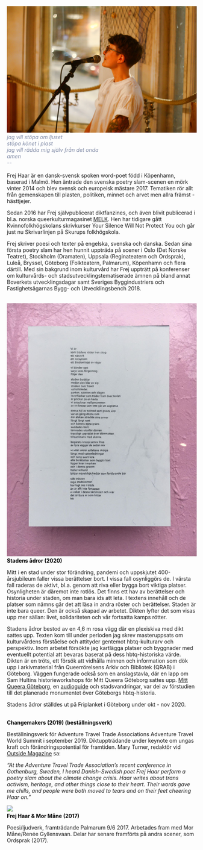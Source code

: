<div class="image-with-credit right">
    <img src="IMG_1725.JPG">
</div>

<span style="color: rgb(131, 141, 168)">
<i>jag vill stöpa om ljuset<br>
stöpa könet i plast<br>
jag vill rädda mig själv från det onda<br>
amen<br>
    --<br></i>
</span>

<br>
Frej Haar är en dansk-svensk spoken word-poet född i Köpenhamn, baserad i Malmö. Hen äntrade den svenska poetry slam-scenen en mörk vinter 2014 och blev svensk och europeisk mästare 2017. Tematiken rör allt från gemenskapen till plasten, politiken, minnet och arvet men allra främst - hästtjejer.

Sedan 2016 har Frej självpublicerat diktfanzines, och även blivit publicerad i bl.a. norska queerkulturmagasinet [MELK](https://www.melkmag.com/). Hen har tidigare gått Kvinnofolkhögskolans skrivkurser Your Silence Will Not Protect You och går just nu Skrivarlinjen på Skurups folkhögskola.

Frej skriver poesi och texter på engelska, svenska och danska. Sedan sina första poetry slam har hen hunnit uppträda på scener i Oslo (Det Norske Teatret), Stockholm (Dramaten), Uppsala (Reginateatern och Ordsprak), Luleå, Bryssel, Göteborg (Folkteatern, Palmarum), Köpenhamn och flera därtill. Med sin bakgrund inom kulturvård har Frej uppträtt på konferenser om kulturvårds- och stadsutvecklingstematiserade ämnen på bland annat Boverkets utvecklingsdagar samt Sveriges Byggindustriers och Fastighetsägarnas Bygg- och Utvecklingsbench 2018.

<br>

<div class="image-with-credit right">
    <img src="130487447_226609962189891_1456210138955443561_n.jpg">
</div>

<span style="color: rgb(0, 1, 0)">
    <b>Stadens ådror (2020)</b>
</span>

Mitt i en stad under stor förändring, pandemi och uppskjutet 400-årsjubileum faller vissa berättelser bort. I vissa fall osynliggörs de. I värsta fall raderas de aktivt, bl.a. genom att riva eller bygga bort viktiga platser. Osynligheten är däremot inte rotlös. Det finns ett hav av berättelser och historia under staden, om man bara ids att leta. I textens innehåll och de platser som nämns går det att läsa in andra röster och berättelser. Staden är inte bara queer. Den är också skapad av arbetet. Dikten lyfter det som visas upp mer sällan: livet, solidariteten och vår fortsatta kamps rötter.

Stadens ådror bestod av en 4,6 m rosa vägg där en plexiskiva med dikt sattes upp. Texten kom till under perioden jag skrev masteruppsats om kulturvårdens förståelse och attityder gentemot hbtq-kulturarv och perspektiv. Inom arbetet försökte jag kartlägga platser och byggnader med eventuellt potential att bevaras baserat på dess hbtq-historiska värde. Dikten är en tröts, ett försök att vidhålla minnen och information som dök upp i arkivmaterial från Queerrörelsens Arkiv och Bibliotek (QRAB) i Göteborg. Väggen fungerade också som en anslagstavla, där en lapp om Sam Hultins historieworkshops för Mitt Queera Göteborg sattes upp. [Mitt Queera Göteborg](https://www.facebook.com/Mitt-Queera-G%C3%B6teborg-106689931276260/), en [audioguide](https://izi.travel/browse/ac3eeb6d-4a43-4b07-961a-00edd3492843/sv) och stadsvandringar, var del av förstudien till det planerade monumentet över Göteborgs hbtq-historia.

Stadens ådror ställdes ut på Friplanket i Göteborg under okt - nov 2020.

<br>

<span style="color: rgb(0, 1, 0)">
    <b> Changemakers (2019) (beställningsverk)</b>
</span>

Beställningsverk för Adventure Travel Trade Associations Adventure Travel World Summit i september 2019. Diktuppträdande under keynote om ungas kraft och förändringspotential för framtiden. Mary Turner, redaktör vid [Outside Magazine](https://www.outsideonline.com/2402857/everything-our-editors-loved-september/) sa:

<i>“At the Adventure Travel Trade Association’s recent conference in Gothenburg, Sweden, I heard Danish-Swedish poet Frej Haar perform a poetry slam about the climate change crisis. Haar writes about trans activism, heritage, and other things close to their heart. Their words gave me chills, and people were both moved to tears and on their feet cheering Haar on.”</i>
<br>

<div class="image-with-credit right">
    <img src="pressbild.png">
</div>

<span style="color: rgb(0, 1, 0)">
    <b> Frej Haar & Mor Måne (2017)</b>
</span>

Poesi/ljudverk, framträdande Palmarum 9/6 2017. Arbetades fram med Mor Måne/Renée Gyllensvaan. Delar har senare framförts på andra scener, som Ordsprak (2017).
